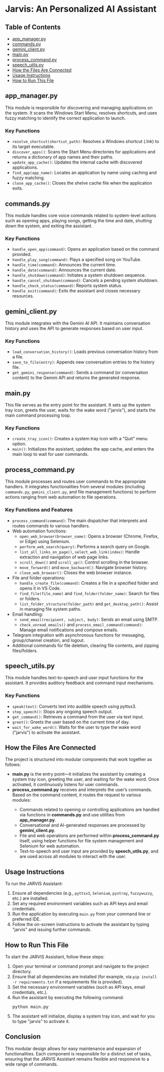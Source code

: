 # Jarvis: An Personalized AI Assistant

<!DOCTYPE html>
<html>

<body>

  <h2>Table of Contents</h2>
  <ul>
    <li><a href="#app_manager">app_manager.py</a></li>
    <li><a href="#commands">commands.py</a></li>
    <li><a href="#gemini_client">gemini_client.py</a></li>
    <li><a href="#main">main.py</a></li>
    <li><a href="#process_command">process_command.py</a></li>
    <li><a href="#speech_utils">speech_utils.py</a></li>
    <li><a href="#connections">How the Files Are Connected</a></li>
    <li><a href="#usage">Usage Instructions</a></li>
    <li><a href="#run">How to Run This File</a></li>
  </ul>

  <h2 id="app_manager">app_manager.py</h2>
  <p>This module is responsible for discovering and managing applications on the system. It scans the Windows Start Menu, resolves shortcuts, and uses fuzzy matching to identify the correct application to launch.</p>
  <h3>Key Functions</h3>
  <ul>
    <li><code>resolve_shortcut(shortcut_path)</code>: Resolves a Windows shortcut (.lnk) to its target executable.</li>
    <li><code>discover_apps()</code>: Scans the Start Menu directories for applications and returns a dictionary of app names and their paths.</li>
    <li><code>update_app_cache()</code>: Updates the internal cache with discovered applications.</li>
    <li><code>find_app(app_name)</code>: Locates an application by name using caching and fuzzy matching.</li>
    <li><code>close_app_cache()</code>: Closes the shelve cache file when the application exits.</li>
  </ul>

  <h2 id="commands">commands.py</h2>
  <p>This module handles core voice commands related to system-level actions such as opening apps, playing songs, getting the time and date, shutting down the system, and exiting the assistant.</p>
  <h3>Key Functions</h3>
  <ul>
    <li><code>handle_open_app(command)</code>: Opens an application based on the command provided.</li>
    <li><code>handle_play_song(command)</code>: Plays a specified song on YouTube.</li>
    <li><code>handle_time(command)</code>: Announces the current time.</li>
    <li><code>handle_date(command)</code>: Announces the current date.</li>
    <li><code>handle_shutdown(command)</code>: Initiates a system shutdown sequence.</li>
    <li><code>handle_cancel_shutdown(command)</code>: Cancels a pending system shutdown.</li>
    <li><code>handle_check_status(command)</code>: Reports system status.</li>
    <li><code>handle_exit(command)</code>: Exits the assistant and closes necessary resources.</li>
  </ul>

  <h2 id="gemini_client">gemini_client.py</h2>
  <p>This module integrates with the Gemini AI API. It maintains conversation history and uses the API to generate responses based on user input.</p>
  <h3>Key Functions</h3>
  <ul>
    <li><code>load_conversation_history()</code>: Loads previous conversation history from a file.</li>
    <li><code>save_to_file(entry)</code>: Appends new conversation entries to the history file.</li>
    <li><code>get_gemini_response(command)</code>: Sends a command (or conversation content) to the Gemini API and returns the generated response.</li>
  </ul>

  <h2 id="main">main.py</h2>
  <p>This file serves as the entry point for the assistant. It sets up the system tray icon, greets the user, waits for the wake word ("jarvis"), and starts the main command processing loop.</p>
  <h3>Key Functions</h3>
  <ul>
    <li><code>create_tray_icon()</code>: Creates a system tray icon with a "Quit" menu option.</li>
    <li><code>main()</code>: Initializes the assistant, updates the app cache, and enters the main loop to wait for user commands.</li>
  </ul>

  <h2 id="process_command">process_command.py</h2>
  <p>This module processes and routes user commands to the appropriate handlers. It integrates functionalities from several modules (including <code>commands.py</code>, <code>gemini_client.py</code>, and file management functions) to perform actions ranging from web automation to file operations.</p>
  <h3>Key Functions and Features</h3>
  <ul>
    <li><code>process_command(command)</code>: The main dispatcher that interprets and routes commands to various handlers.</li>
    <li>Web automation functions:
      <ul>
        <li><code>open_web_browser(browser_name)</code>: Opens a browser (Chrome, Firefox, or Edge) using Selenium.</li>
        <li><code>perform_web_search(query)</code>: Performs a search query on Google.</li>
        <li><code>list_all_links_on_page()</code>, <code>select_web_link(index)</code>: Handle extraction and navigation of web page links.</li>
        <li><code>scroll_down()</code> and <code>scroll_up()</code>: Control scrolling in the browser.</li>
        <li><code>move_forward()</code> and <code>move_backward()</code>: Navigate browser history.</li>
        <li><code>close_web_browser()</code>: Closes the web browser instance.</li>
      </ul>
    </li>
    <li>File and folder operations:
      <ul>
        <li><code>handle_create_file(command)</code>: Creates a file in a specified folder and opens it in VS Code.</li>
        <li><code>find_file(file_name)</code> and <code>find_folder(folder_name)</code>: Search for files or folders.</li>
        <li><code>list_folder_structure(folder_path)</code> and <code>get_desktop_path()</code>: Assist in managing file system paths.</li>
      </ul>
    </li>
    <li>Email handling:
      <ul>
        <li><code>send_email(recipient, subject, body)</code>: Sends an email using SMTP.</li>
        <li><code>check_unread_emails()</code> and <code>process_email_command(command)</code>: Manage email notifications and compose emails.</li>
      </ul>
    </li>
    <li>Telegram integration with asynchronous functions for messaging, group/channel creation, and logout.</li>
    <li>Additional commands for file deletion, clearing file contents, and zipping files/folders.</li>
  </ul>

  <h2 id="speech_utils">speech_utils.py</h2>
  <p>This module handles text-to-speech and user input functions for the assistant. It provides auditory feedback and command input mechanisms.</p>
  <h3>Key Functions</h3>
  <ul>
    <li><code>speak(text)</code>: Converts text into audible speech using pyttsx3.</li>
    <li><code>stop_speech()</code>: Stops any ongoing speech output.</li>
    <li><code>get_command()</code>: Retrieves a command from the user via text input.</li>
    <li><code>greet()</code>: Greets the user based on the current time of day.</li>
    <li><code>wait_for_wake_word()</code>: Waits for the user to type the wake word ("jarvis") to activate the assistant.</li>
  </ul>

  <h2 id="connections">How the Files Are Connected</h2>
  <p>The project is structured into modular components that work together as follows:</p>
  <ul>
    <li><strong>main.py</strong> is the entry point—it initializes the assistant by creating a system tray icon, greeting the user, and waiting for the wake word. Once activated, it continuously listens for user commands.</li>
    <li><strong>process_command.py</strong> receives and interprets the user’s commands. Based on the command content, it routes the request to various modules:</li>
    <ul>
      <li>Commands related to opening or controlling applications are handled via functions in <strong>commands.py</strong> and use utilities from <strong>app_manager.py</strong>.</li>
      <li>Conversational and AI-generated responses are processed by <strong>gemini_client.py</strong>.</li>
      <li>File and web operations are performed within <strong>process_command.py</strong> itself, using helper functions for file system management and Selenium for web automation.</li>
      <li>Text-to-speech and user input are provided by <strong>speech_utils.py</strong>, and are used across all modules to interact with the user.</li>
    </ul>
  </ul>

  <h2 id="usage">Usage Instructions</h2>
  <p>To run the JARVIS Assistant:</p>
  <ol>
    <li>Ensure all dependencies (e.g., <code>pyttsx3</code>, <code>Selenium</code>, <code>pystray</code>, <code>fuzzywuzzy</code>, etc.) are installed.</li>
    <li>Set any required environment variables such as API keys and email credentials.</li>
    <li>Run the application by executing <code>main.py</code> from your command line or preferred IDE.</li>
    <li>Follow the on-screen instructions to activate the assistant by typing "jarvis" and issuing further commands.</li>
  </ol>

  <h2 id="run">How to Run This File</h2>
  <p>To start the JARVIS Assistant, follow these steps:</p>
  <ol>
    <li>Open your terminal or command prompt and navigate to the project directory.</li>
    <li>Ensure that all dependencies are installed (for example, via <code>pip install -r requirements.txt</code> if a requirements file is provided).</li>
    <li>Set the necessary environment variables (such as API keys, email credentials, etc.).</li>
    <li>Run the assistant by executing the following command:
      <pre>python main.py</pre>
    </li>
    <li>The assistant will initialize, display a system tray icon, and wait for you to type "jarvis" to activate it.</li>
  </ol>

  <h2>Conclusion</h2>
  <p>This modular design allows for easy maintenance and expansion of functionalities. Each component is responsible for a distinct set of tasks, ensuring that the JARVIS Assistant remains flexible and responsive to a wide range of commands.</p>

</body>
</html>
